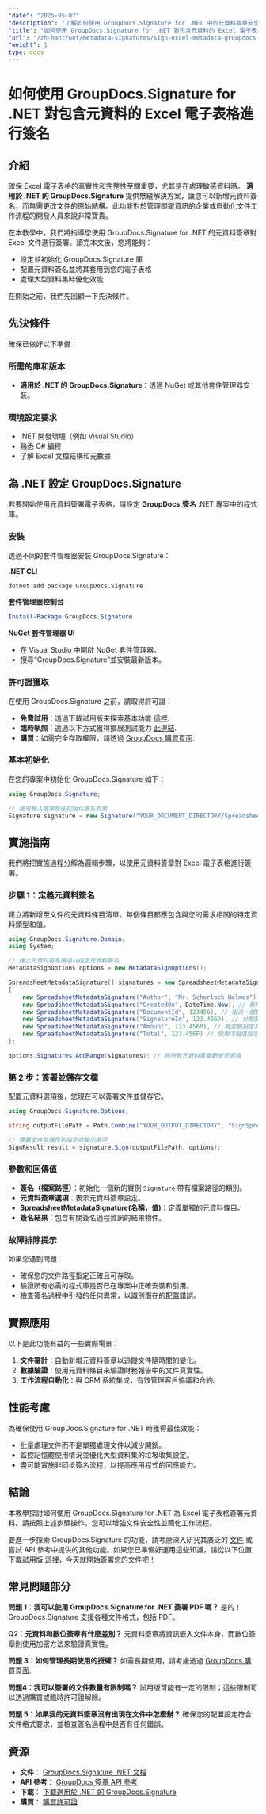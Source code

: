 ```yaml
---
"date": "2025-05-07"
"description": "了解如何使用 GroupDocs.Signature for .NET 中的元資料簽章安全地簽署 Excel 電子表格。輕鬆確保文件的真實性和完整性。"
"title": "如何使用 GroupDocs.Signature for .NET 對包含元資料的 Excel 電子表格進行簽名"
"url": "/zh-hant/net/metadata-signatures/sign-excel-metadata-groupdocs-net/"
"weight": 1
type: docs
---
```

# 如何使用 GroupDocs.Signature for .NET 對包含元資料的 Excel 電子表格進行簽名

## 介紹

確保 Excel 電子表格的真實性和完整性至關重要，尤其是在處理敏感資料時。 **適用於 .NET 的 GroupDocs.Signature** 提供無縫解決方案，讓您可以新增元資料簽名，而無需更改文件的原始結構。此功能對於管理關鍵資訊的企業或自動化文件工作流程的開發人員來說非常寶貴。

在本教學中，我們將指導您使用 GroupDocs.Signature for .NET 的元資料簽章對 Excel 文件進行簽署。讀完本文後，您將能夠：
- 設定並初始化 GroupDocs.Signature 庫
- 配置元資料簽名並將其套用到您的電子表格
- 處理大型資料集時優化效能

在開始之前，我們先回顧一下先決條件。

## 先決條件

確保已做好以下準備：

### 所需的庫和版本

- **適用於 .NET 的 GroupDocs.Signature**：透過 NuGet 或其他套件管理器安裝。
  
### 環境設定要求

- .NET 開發環境（例如 Visual Studio）
- 熟悉 C# 編程
- 了解 Excel 文檔結構和元數據

## 為 .NET 設定 GroupDocs.Signature

若要開始使用元資料簽署電子表格，請設定 **GroupDocs.簽名** .NET 專案中的程式庫。

### 安裝

透過不同的套件管理器安裝 GroupDocs.Signature：

**.NET CLI**
```bash
dotnet add package GroupDocs.Signature
```

**套件管理器控制台**
```powershell
Install-Package GroupDocs.Signature
```

**NuGet 套件管理器 UI**
- 在 Visual Studio 中開啟 NuGet 套件管理器。
- 搜尋“GroupDocs.Signature”並安裝最新版本。

### 許可證獲取

在使用 GroupDocs.Signature 之前，請取得許可證：
- **免費試用**：透過下載試用版來探索基本功能 [這裡](https://releases。groupdocs.com/signature/net/).
- **臨時執照**：透過以下方式獲得擴展測試能力 [此連結](https://purchase。groupdocs.com/temporary-license/).
- **購買**：如需完全存取權限，請透過 [GroupDocs 購買頁面](https://purchase。groupdocs.com/buy).

### 基本初始化

在您的專案中初始化 GroupDocs.Signature 如下：

```csharp
using GroupDocs.Signature;

// 使用輸入檔案路徑初始化簽名對象
Signature signature = new Signature("YOUR_DOCUMENT_DIRECTORY/Spreadsheet.xlsx");
```

## 實施指南

我們將把實施過程分解為邏輯步驟，以使用元資料簽章對 Excel 電子表格進行簽署。

### 步驟 1：定義元資料簽名

建立將新增至文件的元資料條目清單。每個條目都應包含與您的需求相關的特定資料類型和值。

```csharp
using GroupDocs.Signature.Domain;
using System;

// 建立元資料簽名選項以指定元資料簽名
MetadataSignOptions options = new MetadataSignOptions();

SpreadsheetMetadataSignature[] signatures = new SpreadsheetMetadataSignature[]
{
    new SpreadsheetMetadataSignature("Author", "Mr. Scherlock Holmes"), // 將作者加入為字串值
    new SpreadsheetMetadataSignature("CreatedOn", DateTime.Now), // 新增帶有當前時間戳記的建立日期
    new SpreadsheetMetadataSignature("DocumentId", 123456), // 指派一個整數文檔 ID
    new SpreadsheetMetadataSignature("SignatureId", 123.456D), // 分配雙重簽名 ID
    new SpreadsheetMetadataSignature("Amount", 123.456M), // 將金額設定為小數值
    new SpreadsheetMetadataSignature("Total", 123.456F) // 使用浮點值設定總計
};

options.Signatures.AddRange(signatures); // 將所有元資料簽章新增至選項
```

### 第 2 步：簽署並儲存文檔

配置元資料選項後，您現在可以簽署文件並儲存它。

```csharp
using GroupDocs.Signature.Options;

string outputFilePath = Path.Combine("YOUR_OUTPUT_DIRECTORY", "SignSpreadsheetWithMetadata", "SignedWithMetadata.xlsx");

// 簽署文件並儲存到指定的輸出路徑
SignResult result = signature.Sign(outputFilePath, options);
```

### 參數和回傳值

- **簽名（檔案路徑）**：初始化一個新的實例 `Signature` 帶有檔案路徑的類別。
- **元資料簽章選項**：表示元資料簽章設定。
- **SpreadsheetMetadataSignature(名稱，值)**：定義單獨的元資料條目。
- **簽名結果**：包含有關簽名過程資訊的結果物件。

### 故障排除提示

如果您遇到問題：
- 確保您的文件路徑指定正確且可存取。
- 驗證所有必需的程式庫是否已在專案中正確安裝和引用。
- 檢查簽名過程中引發的任何異常，以識別潛在的配置錯誤。

## 實際應用

以下是此功能有益的一些實際場景：
1. **文件審計**：自動新增元資料簽章以追蹤文件隨時間的變化。
2. **數據驗證**：使用元資料條目來驗證財務報告中的文件真實性。
3. **工作流程自動化**：與 CRM 系統集成，有效管理客戶協議和合約。

## 性能考慮

為確保使用 GroupDocs.Signature for .NET 時獲得最佳效能：
- 批量處理文件而不是單獨處理文件以減少開銷。
- 監控記憶體使用情況並優化大型資料集的垃圾收集設定。
- 盡可能實施非同步簽名流程，以提高應用程式的回應能力。

## 結論

本教學探討如何使用 GroupDocs.Signature for .NET 為 Excel 電子表格簽署元資料。請按照上述步驟操作，您可以增強文件安全性並簡化工作流程。

要進一步探索 GroupDocs.Signature 的功能，請考慮深入研究其廣泛的 [文件](https://docs.groupdocs.com/signature/net/) 或嘗試 API 參考中提供的其他功能。如果您已準備好運用這些知識，請從以下位置下載試用版 [這裡](https://releases.groupdocs.com/signature/net/)，今天就開始簽署您的文件吧！

## 常見問題部分

**問題 1：我可以使用 GroupDocs.Signature for .NET 簽署 PDF 嗎？**
是的！ GroupDocs.Signature 支援各種文件格式，包括 PDF。

**Q2：元資料和數位簽章有什麼差別？**
元資料簽章將資訊嵌入文件本身，而數位簽章則使用加密方法來驗證真實性。

**問題 3：如何管理長期使用的授權？**
如需長期使用，請考慮透過 [GroupDocs 購買頁面](https://purchase。groupdocs.com/buy).

**問題4：我可以簽署的文件數量有限制嗎？**
試用版可能有一定的限制；這些限制可以透過購買或臨時許可證解除。

**問題 5：如果我的元資料簽章沒有出現在文件中怎麼辦？**
確保您的配置設定符合文件格式要求，並檢查簽名過程中是否有任何錯誤。

## 資源
- **文件**： [GroupDocs.Signature .NET 文檔](https://docs.groupdocs.com/signature/net/)
- **API 參考**： [GroupDocs 簽章 API 參考](https://reference.groupdocs.com/signature/net/)
- **下載**： [下載適用於 .NET 的 GroupDocs.Signature](https://releases.groupdocs.com/signature/net/)
- **購買**： [購買許可證](https://purchase.groupdocs.com/buy)